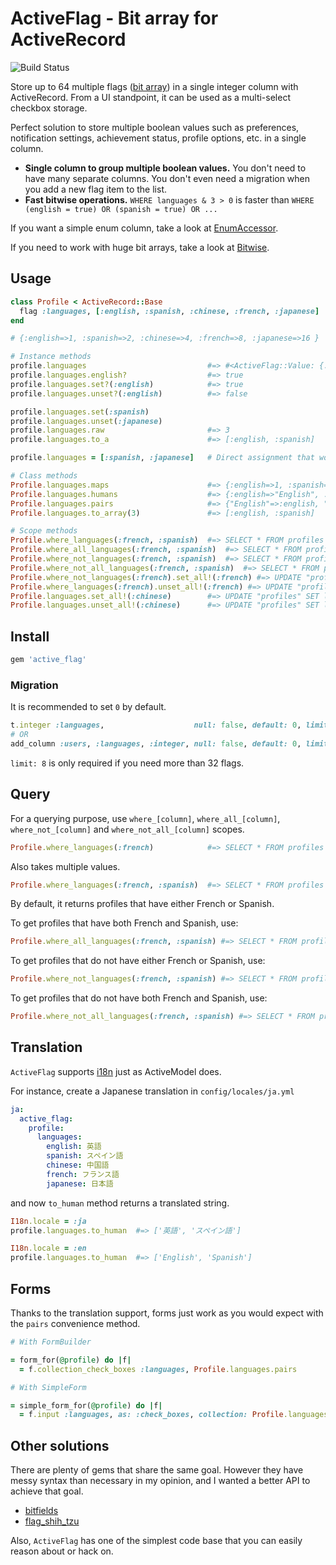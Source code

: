 # ActiveFlag - Bit array for ActiveRecord

![Build Status](https://github.com/kenn/active_flag/actions/workflows/ci.yml/badge.svg)

Store up to 64 multiple flags ([bit array](https://en.wikipedia.org/wiki/Bit_array)) in a single integer column with ActiveRecord. From a UI standpoint, it can be used as a  multi-select checkbox storage.

Perfect solution to store multiple boolean values such as preferences, notification settings, achievement status, profile options, etc. in a single column.

* **Single column to group multiple boolean values.** You don't need to have many separate columns. You don't even need a migration when you add a new flag item to the list.
* **Fast bitwise operations.** `WHERE languages & 3 > 0` is faster than `WHERE (english = true) OR (spanish = true) OR ...`

If you want a simple enum column, take a look at [EnumAccessor](https://github.com/kenn/enum_accessor).

If you need to work with huge bit arrays, take a look at [Bitwise](https://github.com/kenn/bitwise).

## Usage

```ruby
class Profile < ActiveRecord::Base
  flag :languages, [:english, :spanish, :chinese, :french, :japanese]
end

# {:english=>1, :spanish=>2, :chinese=>4, :french=>8, :japanese=>16 }

# Instance methods
profile.languages                           #=> #<ActiveFlag::Value: {:english, :japanese}>
profile.languages.english?                  #=> true
profile.languages.set?(:english)            #=> true
profile.languages.unset?(:english)          #=> false

profile.languages.set(:spanish)
profile.languages.unset(:japanese)
profile.languages.raw                       #=> 3
profile.languages.to_a                      #=> [:english, :spanish]

profile.languages = [:spanish, :japanese]   # Direct assignment that works with forms

# Class methods
Profile.languages.maps                      #=> {:english=>1, :spanish=>2, :chinese=>4, :french=>8, :japanese=>16 }
Profile.languages.humans                    #=> {:english=>"English", :spanish=>"Spanish", :chinese=>"Chinese", :french=>"French", :japanese=>"Japanese"}
Profile.languages.pairs                     #=> {"English"=>:english, "Spanish"=>:spanish, "Chinese"=>:chinese, "French"=>:french, "Japanese"=>:japanese}
Profile.languages.to_array(3)               #=> [:english, :spanish]

# Scope methods
Profile.where_languages(:french, :spanish)  #=> SELECT * FROM profiles WHERE languages & 10 > 0
Profile.where_all_languages(:french, :spanish)  #=> SELECT * FROM profiles WHERE languages & 10 = 10
Profile.where_not_languages(:french, :spanish)  #=> SELECT * FROM profiles WHERE languages & 10 = 0
Profile.where_not_all_languages(:french, :spanish)  #=> SELECT * FROM profiles WHERE languages & 10 < 10
Profile.where_not_languages(:french).set_all!(:french) #=> UPDATE "profiles" SET languages = COALESCE(languages, 0) | 8 WHERE ("profiles"."languages" & 8 = 0)
Profile.where_languages(:french).unset_all!(:french) #=> UPDATE "profiles" SET languages = COALESCE(languages, 0) & ~8 WHERE ("profiles"."languages" & 8 > 0)
Profile.languages.set_all!(:chinese)        #=> UPDATE "profiles" SET languages = COALESCE(languages, 0) | 4
Profile.languages.unset_all!(:chinese)      #=> UPDATE "profiles" SET languages = COALESCE(languages, 0) & ~4
```

## Install

```ruby
gem 'active_flag'
```

### Migration

It is recommended to set `0` by default.

```ruby
t.integer :languages,                    null: false, default: 0, limit: 8
# OR
add_column :users, :languages, :integer, null: false, default: 0, limit: 8
```

`limit: 8` is only required if you need more than 32 flags.

## Query

For a querying purpose, use `where_[column]`, `where_all_[column]`,
`where_not_[column]` and `where_not_all_[column]` scopes.

```ruby
Profile.where_languages(:french)            #=> SELECT * FROM profiles WHERE languages & 8 > 0
```

Also takes multiple values.

```ruby
Profile.where_languages(:french, :spanish)  #=> SELECT * FROM profiles WHERE languages & 10 > 0
```

By default, it returns profiles that have either French or Spanish.

To get profiles that have both French and Spanish, use:

```ruby
Profile.where_all_languages(:french, :spanish) #=> SELECT * FROM profiles WHERE languages & 10 = 10
```

To get profiles that do not have either French or Spanish, use:

```ruby
Profile.where_not_languages(:french, :spanish) #=> SELECT * FROM profiles WHERE languages & 10 = 0
```

To get profiles that do not have both French and Spanish, use:

```ruby
Profile.where_not_all_languages(:french, :spanish) #=> SELECT * FROM profiles WHERE languages & 10 < 10
```

## Translation

`ActiveFlag` supports [i18n](http://guides.rubyonrails.org/i18n.html) just as ActiveModel does.

For instance, create a Japanese translation in `config/locales/ja.yml`

```yaml
ja:
  active_flag:
    profile:
      languages:
        english: 英語
        spanish: スペイン語
        chinese: 中国語
        french: フランス語
        japanese: 日本語
```

and now `to_human` method returns a translated string.

```ruby
I18n.locale = :ja
profile.languages.to_human  #=> ['英語', 'スペイン語']

I18n.locale = :en
profile.languages.to_human  #=> ['English', 'Spanish']
```

## Forms

Thanks to the translation support, forms just work as you would expect with the `pairs` convenience method.

```ruby
# With FormBuilder

= form_for(@profile) do |f|
  = f.collection_check_boxes :languages, Profile.languages.pairs

# With SimpleForm

= simple_form_for(@profile) do |f|
  = f.input :languages, as: :check_boxes, collection: Profile.languages.pairs
```

## Other solutions

There are plenty of gems that share the same goal. However they have messy syntax than necessary in my opinion, and I wanted a better API to achieve that goal.

- [bitfields](https://github.com/grosser/bitfields)
- [flag_shih_tzu](https://github.com/pboling/flag_shih_tzu)

Also, `ActiveFlag` has one of the simplest code base that you can easily reason about or hack on.

